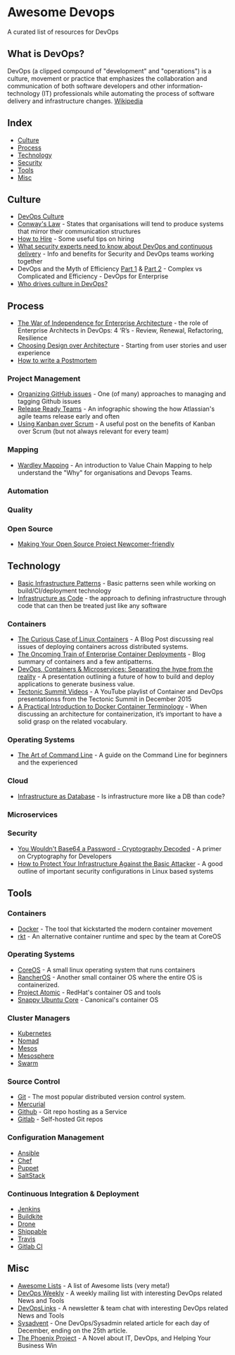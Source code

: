 Awesome Devops
==============

A curated list of resources for DevOps

What is DevOps?
---------------

DevOps (a clipped compound of "development" and "operations") is a culture, movement or practice that emphasizes the collaboration and communication of both software developers and other information-technology (IT) professionals while automating the process of software delivery and infrastructure changes. [Wikipedia](https://en.wikipedia.org/wiki/DevOps)

Index
-----

-	[Culture](#culture)
-	[Process](#process)
-	[Technology](#technology)
-	[Security](#security)
-	[Tools](#tools)
-	[Misc](#misc)

Culture
-------

-	[DevOps Culture](http://martinfowler.com/bliki/DevOpsCulture.html)
-	[Conway's Law](https://en.wikipedia.org/wiki/Conway%27s_law) - States that organisations will tend to produce systems that mirror their communication structures
-	[How to Hire](https://medium.com/swlh/how-to-hire-34f4ded5f176#.ilxplhbdh) - Some useful tips on hiring
-	[What security experts need to know about DevOps and continuous delivery](https://labs.signalsciences.com/what-security-experts-need-to-know-about-devops-and-continuous-delivery-f9e0d53dd09f#.7y0lxtsr9) - Info and benefits for Security and DevOps teams working together
-	DevOps and the Myth of Efficiency [Part 1](http://blog.christianposta.com/devops/devops-and-the-myth-of-efficiency-part-i/) & [Part 2](http://blog.christianposta.com/devops/devops-and-the-myth-of-efficiency-part-ii/) - Complex vs Complicated and Efficiency - DevOps for Enterprise
-   [Who drives culture in DevOps?](https://opensource.com/article/17/12/who-drives-culture-devops)

Process
-------

-	[The War of Independence for Enterprise Architecture](https://medium.com/compliance-at-velocity/the-war-of-independence-for-enterprise-architecture-1ed8eb34af3f#.kts5s5a12) - the role of Enterprise Architects in DevOps: 4 ‘R’s - Review, Renewal, Refactoring, Resilience
-	[Choosing Design over Architecture](https://18f.gsa.gov/2015/11/17/choose-design-over-architecture/) - Starting from user stories and user experience
-	[How to write a Postmortem](https://blog.serverdensity.com/how-to-write-a-postmortem/)

### Project Management

-	[Organizing GitHub issues](https://robinpowered.com/blog/best-practice-system-for-organizing-and-tagging-github-issues/) - One (of many) approaches to managing and tagging Github issues
-	[Release Ready Teams](https://www.atlassian.com/agile/release-ready-agile-teams) - An infographic showing the how Atlassian's agile teams release early and often
-	[Using Kanban over Scrum](https://medium.com/cto-school/ditching-scrum-for-kanban-the-best-decision-we-ve-made-as-a-team-cd1167014a6f#.p8a1zicwm) - A useful post on the benefits of Kanban over Scrum (but not always relevant for every team)

### Mapping

-	[Wardley Mapping](http://blog.gardeviance.org/2015/02/an-introduction-to-wardley-value-chain.html) - An introduction to Value Chain Mapping to help understand the "Why" for organisations and Devops Teams.

### Automation

### Quality

### Open Source

-	[Making Your Open Source Project Newcomer-friendly](http://manishearth.github.io/blog/2016/01/03/making-your-open-source-project-newcomer-friendly/)

Technology
----------

-	[Basic Infrastructure Patterns](http://www.scriptcrafty.com/basic-infrastructure-patterns/) - Basic patterns seen while working on build/CI/deployment technology
-	[Infrastructure as Code](http://martinfowler.com/bliki/InfrastructureAsCode.html) - the approach to defining infrastructure through code that can then be treated just like any software

### Containers

-	[The Curious Case of Linux Containers](https://medium.com/@sumbry/the-curious-case-of-linux-containers-328e2adc12a2#.j1hbq72im) - A Blog Post discussing real issues of deploying containers across distributed systems.
-	[The Oncoming Train of Enterprise Container Deployments](http://www.juliandunn.net/2015/12/04/the-oncoming-train-of-enterprise-container-deployments/) - Blog summary of containers and a few antipatterns.
-	[DevOps, Containers & Microservices: Separating the hype from the reality](http://www.slideshare.net/dberkholz/devops-containers-microservices-separating-the-hype-from-the-reality) - A presentation outlining a future of how to build and deploy applications to generate business value.
-	[Tectonic Summit Videos](https://www.youtube.com/playlist?list=PLlh6TqkU8kg_Eydfk1Nyt6iK7wM8v9bRA) - A YouTube playlist of Container and DevOps presentationss from the Tectonic Summit in December 2015
- [A Practical Introduction to Docker Container Terminology](http://developerblog.redhat.com/2016/01/13/a-practical-introduction-to-docker-container-terminology/) - When discussing an architecture for containerization, it’s important to have a solid grasp on the related vocabulary.

### Operating Systems

-	[The Art of Command Line](https://github.com/jlevy/the-art-of-command-line) - A guide on the Command Line for beginners and the experienced

### Cloud

-	[Infrastructure as Database](http://www.scriptcrafty.com/infrastructure-as-a-database/) - Is infrastructure more like a DB than code?

### Microservices

### Security

-	[You Wouldn't Base64 a Password - Cryptography Decoded](https://paragonie.com/blog/2015/08/you-wouldnt-base64-a-password-cryptography-decoded) - A primer on Cryptography for Developers
-	[How to Protect Your Infrastructure Against the Basic Attacker](http://blog.mailgun.com/security-guide-basic-infrastructure-security/) - A good outline of important security configurations in Linux based systems

Tools
-----

### Containers

-	[Docker](https://www.docker.com/) - The tool that kickstarted the modern container movement
-	[rkt](https://coreos.com/rkt/docs/latest/) - An alternative container runtime and spec by the team at CoreOS

### Operating Systems

-	[CoreOS](https://coreos.com) - A small linux operating system that runs containers
-	[RancherOS](https://rancher.com) - Another small container OS where the entire OS is containerized.
-	[Project Atomic](http://www.projectatomic.io/) - RedHat's container OS and tools
-	[Snappy Ubuntu Core](https://developer.ubuntu.com/en/snappy/) - Canonical's container OS

### Cluster Managers

-	[Kubernetes](https://kubernetes.io)
-	[Nomad](https://www.nomadproject.io/)
-	[Mesos](https://mesos.apache.org/)
-	[Mesosphere](https://mesosphere.com/)
-	[Swarm](https://docs.docker.com/swarm/)

### Source Control

-	[Git](https://git-scm.com/) - The most popular distributed version control system.
-	[Mercurial](https://www.mercurial-scm.org/)
-	[Github](https://github.com/) - Git repo hosting as a Service
-	[Gitlab](https://about.gitlab.com/) - Self-hosted Git repos

### Configuration Management

-	[Ansible](http://www.ansible.com/)
-	[Chef](https://www.chef.io/)
-	[Puppet](https://puppetlabs.com/)
-	[SaltStack](https://saltstack.com/)

### Continuous Integration & Deployment

-	[Jenkins](https://jenkins-ci.org/)
-	[Buildkite](https://buildkite.com/)
-	[Drone](https://github.com/drone)
-	[Shippable](https://app.shippable.com/)
-	[Travis](https://travis-ci.org/)
-	[Gitlab CI](https://about.gitlab.com/)

Misc
----

-	[Awesome Lists](https://github.com/sindresorhus/awesome) - A list of Awesome lists (very meta!)
-	[DevOps Weekly](http://www.devopsweekly.com/) - A weekly mailing list with interesting DevOps related News and Tools
-	[DevOpsLinks](http://devopslinks.com/) - A newsletter & team chat with interesting DevOps related News and Tools
-	[Sysadvent](http://sysadvent.blogspot.co.uk) - One DevOps/Sysadmin related article for each day of December, ending on the 25th article.
-	[The Phoenix Project](http://www.amazon.com/Phoenix-Project-DevOps-Helping-Business/dp/0988262509/ref=sr_1_1?ie=UTF8&qid=1451900824&sr=8-1&keywords=project+phoenix) - A Novel about IT, DevOps, and Helping Your Business Win
